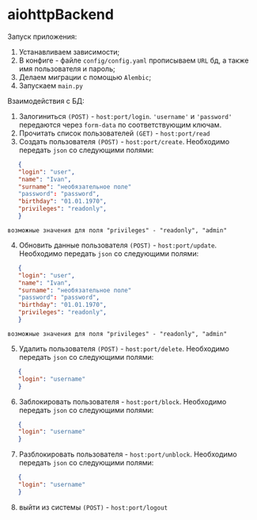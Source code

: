 # aiohttpBackend

Запуск приложения:
  1) Устанавливаем зависимости; 
  2) В конфиге - файле `config/config.yaml` прописываем `URL` бд, а также имя пользователя и пароль;
  3) Делаем миграции с помощью `Alembic`;
  4) Запускаем `main.py`
  
Взаимодействия с БД:
  1) Залогиниться `(POST)` - `host:port/login`. `'username'` и `'password'` передаются через `form-data` по соответствующим ключам.
  2) Прочитать список пользователей `(GET)` - `host:port/read`
  3) Создать пользователя `(POST)` - `host:port/create`. Необходимо передать `json` со следующими полями:
  
   ```json
      {
      "login": "user",
      "name": "Ivan",
      "surname": "необязательное поле"
      "password": "password",
      "birthday": "01.01.1970",
      "privileges": "readonly",
      }
   ```
    
    возможные значения для поля "privileges" - "readonly", "admin"
    
 4) Обновить данные пользователя `(POST)` - `host:port/update`. Необходимо передать `json` со следующими полями:
   ```json
      {
      "login": "user",
      "name": "Ivan",
      "surname": "необязательное поле"
      "password": "password",
      "birthday": "01.01.1970",
      "privileges": "readonly",
      }
   ```
    возможные значения для поля "privileges" - "readonly", "admin"
    
 5) Удалить пользователя `(POST)` - `host:port/delete`. Необходимо передать `json` со следующими полями:
 
   ```json
      {
      "login": "username"
      }
   ```
  
 6) Заблокировать пользователя - `host:port/block`. Необходимо передать `json` со следующими полями:
 
   ```json
      {
      "login": "username"
      }
   ```
    
 7) Разблокировать пользователя - `host:port/unblock`. Необходимо передать `json` со следующими полями:
  
   ```json
      {
      "login": "username"
      }
   ```
    
 8) выйти из системы `(POST)` - `host:port/logout`
  
